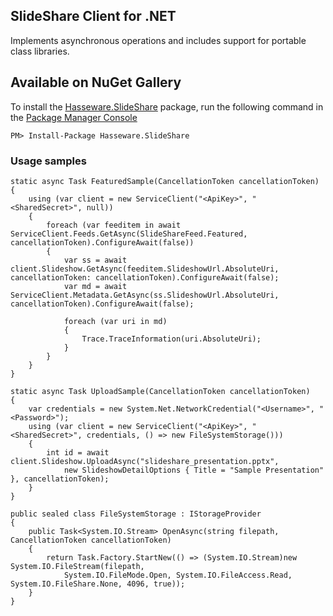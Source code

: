 ## SlideShare Client for .NET ##

Implements asynchronous operations and includes support for portable class libraries.

## Available on NuGet Gallery

To install the [Hasseware.SlideShare](https://www.nuget.org/packages/Hasseware.SlideShare) package,
run the following command in the [Package Manager Console](http://docs.nuget.org/docs/start-here/using-the-package-manager-console)

    PM> Install-Package Hasseware.SlideShare

### Usage samples ###

	static async Task FeaturedSample(CancellationToken cancellationToken)
	{
		using (var client = new ServiceClient("<ApiKey>", "<SharedSecret>", null))
		{
			foreach (var feeditem in await ServiceClient.Feeds.GetAsync(SlideShareFeed.Featured, cancellationToken).ConfigureAwait(false))
			{
				var ss = await client.Slideshow.GetAsync(feeditem.SlideshowUrl.AbsoluteUri, cancellationToken: cancellationToken).ConfigureAwait(false);
				var md = await ServiceClient.Metadata.GetAsync(ss.SlideshowUrl.AbsoluteUri, cancellationToken).ConfigureAwait(false);

				foreach (var uri in md)
				{
					Trace.TraceInformation(uri.AbsoluteUri);
				}
			}
		}
	}
	
	static async Task UploadSample(CancellationToken cancellationToken)
	{
		var credentials = new System.Net.NetworkCredential("<Username>", "<Password>");
	    using (var client = new ServiceClient("<ApiKey>", "<SharedSecret>", credentials, () => new FileSystemStorage()))
		{
			int id = await client.Slideshow.UploadAsync("slideshare_presentation.pptx",
        		new SlideshowDetailOptions { Title = "Sample Presentation" }, cancellationToken);
		}
	}

	public sealed class FileSystemStorage : IStorageProvider
	{
		public Task<System.IO.Stream> OpenAsync(string filepath, CancellationToken cancellationToken)
		{
			return Task.Factory.StartNew(() => (System.IO.Stream)new System.IO.FileStream(filepath,
				System.IO.FileMode.Open, System.IO.FileAccess.Read, System.IO.FileShare.None, 4096, true));
		}
	}
